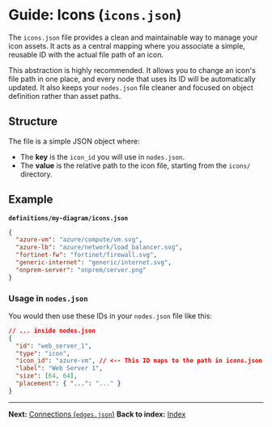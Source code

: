 # Guide: Icons (`icons.json`)

The `icons.json` file provides a clean and maintainable way to manage your icon assets. It acts as a central mapping where you associate a simple, reusable ID with the actual file path of an icon.

This abstraction is highly recommended. It allows you to change an icon's file path in one place, and every node that uses its ID will be automatically updated. It also keeps your `nodes.json` file cleaner and focused on object definition rather than asset paths.

## Structure

The file is a simple JSON object where:
-   The **key** is the `icon_id` you will use in `nodes.json`.
-   The **value** is the relative path to the icon file, starting from the `icons/` directory.

## Example

**`definitions/my-diagram/icons.json`**
```json
{
  "azure-vm": "azure/compute/vm.svg",
  "azure-lb": "azure/network/load_balancer.svg",
  "fortinet-fw": "fortinet/firewall.svg",
  "generic-internet": "generic/internet.svg",
  "onprem-server": "onprem/server.png"
}
```

### Usage in `nodes.json`

You would then use these IDs in your `nodes.json` file like this:

```json
// ... inside nodes.json
{
  "id": "web_server_1",
  "type": "icon",
  "icon_id": "azure-vm", // <-- This ID maps to the path in icons.json
  "label": "Web Server 1",
  "size": [64, 64],
  "placement": { "...": "..." }
}
```

---
**Next:** [Connections (`edges.json`)](./defining-edges.md)
**Back to index:** [Index](./index.md)

